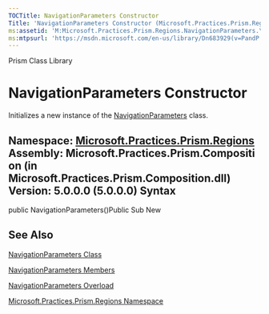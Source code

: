 ```yaml
---
TOCTitle: NavigationParameters Constructor
Title: 'NavigationParameters Constructor (Microsoft.Practices.Prism.Regions)'
ms:assetid: 'M:Microsoft.Practices.Prism.Regions.NavigationParameters.\#ctor'
ms:mtpsurl: 'https://msdn.microsoft.com/en-us/library/Dn683929(v=PandP.50)'
---
```


Prism Class Library

NavigationParameters Constructor
================================

Initializes a new instance of the [NavigationParameters](https://msdn.microsoft.com/t:microsoft.practices.prism.regions.navigationparameters) class.

**Namespace:** [Microsoft.Practices.Prism.Regions](https://msdn.microsoft.com/n:microsoft.practices.prism.regions)
**Assembly:** Microsoft.Practices.Prism.Composition (in Microsoft.Practices.Prism.Composition.dll) Version: 5.0.0.0 (5.0.0.0)
Syntax
------

<span id="syntaxToggle"></span>public NavigationParameters()Public Sub New

See Also
--------

<span id="seeAlsoToggle"></span>
[NavigationParameters Class](https://msdn.microsoft.com/t:microsoft.practices.prism.regions.navigationparameters)

[NavigationParameters Members](https://msdn.microsoft.com/allmembers.t:microsoft.practices.prism.regions.navigationparameters)

[NavigationParameters Overload](https://msdn.microsoft.com/overload:microsoft.practices.prism.regions.navigationparameters.)

[Microsoft.Practices.Prism.Regions Namespace](https://msdn.microsoft.com/n:microsoft.practices.prism.regions)
